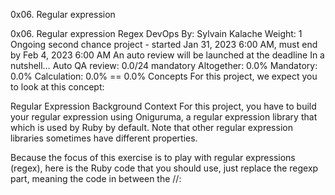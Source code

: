 0x06. Regular expression

0x06. Regular expression
Regex
DevOps
 By: Sylvain Kalache
 Weight: 1
 Ongoing second chance project - started Jan 31, 2023 6:00 AM, must end by Feb 4, 2023 6:00 AM
 An auto review will be launched at the deadline
In a nutshell…
Auto QA review: 0.0/24 mandatory
Altogether:  0.0%
Mandatory: 0.0%
Calculation:  0.0%  == 0.0%
Concepts
For this project, we expect you to look at this concept:

Regular Expression
Background Context
For this project, you have to build your regular expression using Oniguruma, a regular expression library that which is used by Ruby by default. Note that other regular expression libraries sometimes have different properties.

Because the focus of this exercise is to play with regular expressions (regex), here is the Ruby code that you should use, just replace the regexp part, meaning the code in between the //:
